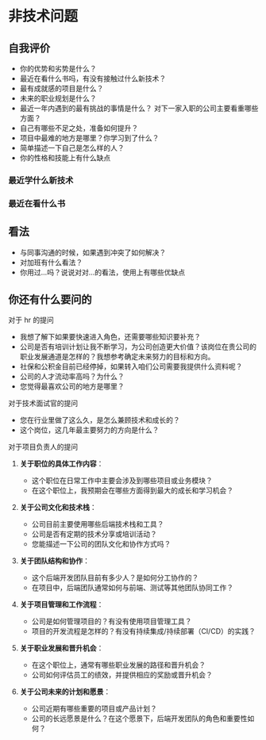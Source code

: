 # 非技术问题

## 自我评价

- 你的优势和劣势是什么？
- 最近在看什么书吗，有没有接触过什么新技术？
- 最有成就感的项目是什么？
- 未来的职业规划是什么？
- 最近一年内遇到的最有挑战的事情是什么？ 对下一家入职的公司主要看重哪些方面？
- 自己有哪些不足之处，准备如何提升？
- 项目中最难的地方是哪里？你学习到了什么？
- 简单描述一下自己是怎么样的人？
- 你的性格和技能上有什么缺点

### 最近学什么新技术

### 最近在看什么书

## 看法

- 与同事沟通的时候，如果遇到冲突了如何解决？
- 对加班有什么看法？
- 你用过...吗？说说对对...的看法，使用上有哪些优缺点

## 你还有什么要问的

对于 hr 的提问

- 我想了解下如果要快速进入角色，还需要哪些知识要补充？
- 公司是否有培训计划让我不断学习，为公司创造更大价值？该岗位在贵公司的职业发展通道是怎样的？我想参考确定未来努力的目标和方向。
- 社保和公积金目前已经停掉，如果转入咱们公司需要我提供什么资料呢？
- 公司的人才流动率高吗？为什么？
- 您觉得最喜欢公司的地方是哪里？

对于技术面试官的提问

- 您在行业里做了这么久，是怎么兼顾技术和成长的？
- 这个岗位，这几年最主要努力的方向是什么？

对于项目负责人的提问

1. **关于职位的具体工作内容**：
   - 这个职位在日常工作中主要会涉及到哪些项目或业务模块？
   - 在这个职位上，我预期会在哪些方面得到最大的成长和学习机会？

2. **关于公司文化和技术栈**：
   - 公司目前主要使用哪些后端技术栈和工具？
   - 公司是否有定期的技术分享或培训活动？
   - 您能描述一下公司的团队文化和协作方式吗？

3. **关于团队结构和协作**：
   - 这个后端开发团队目前有多少人？是如何分工协作的？
   - 在项目中，后端团队通常如何与前端、测试等其他团队协同工作？

4. **关于项目管理和工作流程**：
   - 公司是如何管理项目的？有没有使用项目管理工具？
   - 项目的开发流程是怎样的？有没有持续集成/持续部署（CI/CD）的实践？

5. **关于职业发展和晋升机会**：
   - 在这个职位上，通常有哪些职业发展的路径和晋升机会？
   - 公司如何评估员工的绩效，并提供相应的奖励或晋升机会？

6. **关于公司未来的计划和愿景**：
   - 公司近期有哪些重要的项目或产品计划？
   - 公司的长远愿景是什么？在这个愿景下，后端开发团队的角色和重要性如何？
